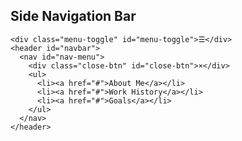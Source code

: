 ## Side Navigation Bar

    <div class="menu-toggle" id="menu-toggle">☰</div>
    <header id="navbar">
      <nav id="nav-menu">
        <div class="close-btn" id="close-btn">×</div>
        <ul>
          <li><a href="#">About Me</a></li>
          <li><a href="#">Work History</a></li>
          <li><a href="#">Goals</a></li>
        </ul>
      </nav>
    </header>

